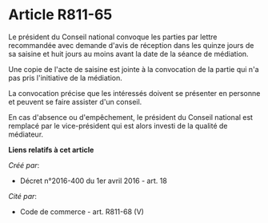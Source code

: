 # Article R811-65

Le président du Conseil national convoque les parties par lettre recommandée avec demande d'avis de réception dans les quinze
jours de sa saisine et huit jours au moins avant la date de la séance de médiation.

Une copie de l'acte de saisine est jointe à la convocation de la partie qui n'a pas pris l'initiative de la médiation.

La convocation précise que les intéressés doivent se présenter en personne et peuvent se faire assister d'un conseil.

En cas d'absence ou d'empêchement, le président du Conseil national est remplacé par le vice-président qui est alors investi
de la qualité de médiateur.

**Liens relatifs à cet article**

_Créé par_:

  - Décret n°2016-400 du 1er avril 2016 - art. 18

_Cité par_:

  - Code de commerce - art. R811-68 (V)
